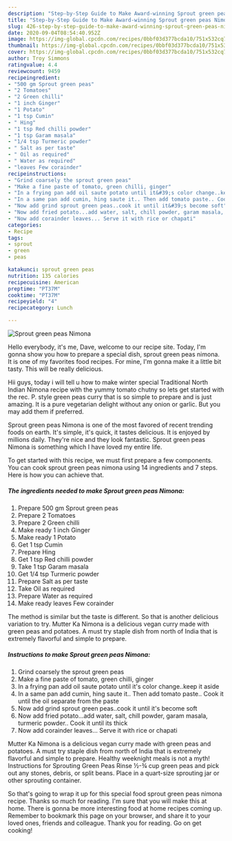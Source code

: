 ```yaml
---
description: "Step-by-Step Guide to Make Award-winning Sprout green peas Nimona"
title: "Step-by-Step Guide to Make Award-winning Sprout green peas Nimona"
slug: 426-step-by-step-guide-to-make-award-winning-sprout-green-peas-nimona
date: 2020-09-04T08:54:40.952Z
image: https://img-global.cpcdn.com/recipes/0bbf03d377bcda10/751x532cq70/sprout-green-peas-nimona-recipe-main-photo.jpg
thumbnail: https://img-global.cpcdn.com/recipes/0bbf03d377bcda10/751x532cq70/sprout-green-peas-nimona-recipe-main-photo.jpg
cover: https://img-global.cpcdn.com/recipes/0bbf03d377bcda10/751x532cq70/sprout-green-peas-nimona-recipe-main-photo.jpg
author: Troy Simmons
ratingvalue: 4.4
reviewcount: 9459
recipeingredient:
- "500 gm Sprout green peas"
- "2 Tomatoes"
- "2 Green chilli"
- "1 inch Ginger"
- "1 Potato"
- "1 tsp Cumin"
- " Hing"
- "1 tsp Red chilli powder"
- "1 tsp Garam masala"
- "1/4 tsp Turmeric powder"
- " Salt as per taste"
- " Oil as required"
- " Water as required"
- "leaves Few corainder"
recipeinstructions:
- "Grind coarsely the sprout green peas"
- "Make a fine paste of tomato, green chilli, ginger"
- "In a frying pan add oil saute potato until it&#39;s color change..keep it aside"
- "In a same pan add cumin, hing saute it.. Then add tomato paste.. Cook it until the oil separate from the paste"
- "Now add grind sprout green peas..cook it until it&#39;s become soft"
- "Now add fried potato...add water, salt, chill powder, garam masala, turmeric powder.. Cook it until its thick"
- "Now add corainder leaves... Serve it with rice or chapati"
categories:
- Recipe
tags:
- sprout
- green
- peas

katakunci: sprout green peas 
nutrition: 135 calories
recipecuisine: American
preptime: "PT37M"
cooktime: "PT37M"
recipeyield: "4"
recipecategory: Lunch

---
```



![Sprout green peas Nimona](https://img-global.cpcdn.com/recipes/0bbf03d377bcda10/751x532cq70/sprout-green-peas-nimona-recipe-main-photo.jpg)

Hello everybody, it's me, Dave, welcome to our recipe site. Today, I'm gonna show you how to prepare a special dish, sprout green peas nimona. It is one of my favorites food recipes. For mine, I'm gonna make it a little bit tasty. This will be really delicious.

Hii guys, today i will tell u how to make winter special Traditional North Indian Nimona recipe with the yummy tomato chutny so lets get started with the rec. P. style green peas curry that is so simple to prepare and is just amazing. It is a pure vegetarian delight without any onion or garlic. But you may add them if preferred.

Sprout green peas Nimona is one of the most favored of recent trending foods on earth. It's simple, it's quick, it tastes delicious. It is enjoyed by millions daily. They're nice and they look fantastic. Sprout green peas Nimona is something which I have loved my entire life.


To get started with this recipe, we must first prepare a few components. You can cook sprout green peas nimona using 14 ingredients and 7 steps. Here is how you can achieve that.

<!--inarticleads1-->

##### The ingredients needed to make Sprout green peas Nimona:

1. Prepare 500 gm Sprout green peas
1. Prepare 2 Tomatoes
1. Prepare 2 Green chilli
1. Make ready 1 inch Ginger
1. Make ready 1 Potato
1. Get 1 tsp Cumin
1. Prepare  Hing
1. Get 1 tsp Red chilli powder
1. Take 1 tsp Garam masala
1. Get 1/4 tsp Turmeric powder
1. Prepare  Salt as per taste
1. Take  Oil as required
1. Prepare  Water as required
1. Make ready leaves Few corainder


The method is similar but the taste is different. So that is another delicious variation to try. Mutter Ka Nimona is a delicious vegan curry made with green peas and potatoes. A must try staple dish from north of India that is extremely flavorful and simple to prepare. 

<!--inarticleads2-->

##### Instructions to make Sprout green peas Nimona:

1. Grind coarsely the sprout green peas
1. Make a fine paste of tomato, green chilli, ginger
1. In a frying pan add oil saute potato until it&#39;s color change..keep it aside
1. In a same pan add cumin, hing saute it.. Then add tomato paste.. Cook it until the oil separate from the paste
1. Now add grind sprout green peas..cook it until it&#39;s become soft
1. Now add fried potato...add water, salt, chill powder, garam masala, turmeric powder.. Cook it until its thick
1. Now add corainder leaves... Serve it with rice or chapati


Mutter Ka Nimona is a delicious vegan curry made with green peas and potatoes. A must try staple dish from north of India that is extremely flavorful and simple to prepare. Healthy weeknight meals is not a myth! Instructions for Sprouting Green Peas Rinse ½-¾ cup green peas and pick out any stones, debris, or split beans. Place in a quart-size sprouting jar or other sprouting container. 

So that's going to wrap it up for this special food sprout green peas nimona recipe. Thanks so much for reading. I'm sure that you will make this at home. There is gonna be more interesting food at home recipes coming up. Remember to bookmark this page on your browser, and share it to your loved ones, friends and colleague. Thank you for reading. Go on get cooking!
